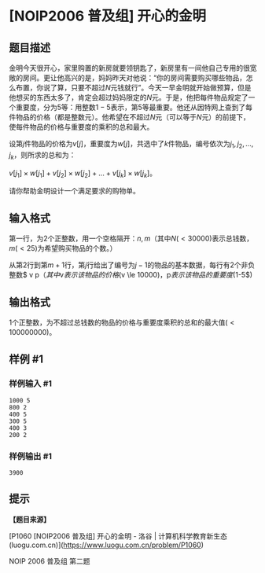 # [NOIP2006 普及组] 开心的金明

## 题目描述

金明今天很开心，家里购置的新房就要领钥匙了，新房里有一间他自己专用的很宽敞的房间。更让他高兴的是，妈妈昨天对他说：“你的房间需要购买哪些物品，怎么布置，你说了算，只要不超过$N$元钱就行”。今天一早金明就开始做预算，但是他想买的东西太多了，肯定会超过妈妈限定的$N$元。于是，他把每件物品规定了一个重要度，分为$5$等：用整数$1-5$表示，第$5$等最重要。他还从因特网上查到了每件物品的价格（都是整数元）。他希望在不超过$N$元（可以等于$N$元）的前提下，使每件物品的价格与重要度的乘积的总和最大。

设第$j$件物品的价格为$v[j]$，重要度为$w[j]$，共选中了$k$件物品，编号依次为$j_1,j_2,…,j_k$，则所求的总和为：

$v[j_1] \times w[j_1]+v[j_2] \times w[j_2]+ …+v[j_k] \times w[j_k]$。

请你帮助金明设计一个满足要求的购物单。

## 输入格式

第一行，为$2$个正整数，用一个空格隔开：$n,m$（其中$N(<30000)$表示总钱数，$m(<25)$为希望购买物品的个数。）

从第$2$行到第$m+1$行，第$j$行给出了编号为$j-1$的物品的基本数据，每行有$2$个非负整数$ v p$（其中$v$表示该物品的价格$(v \le 10000)$，$p$表示该物品的重要度($1-5$)

## 输出格式

$1$个正整数，为不超过总钱数的物品的价格与重要度乘积的总和的最大值$(<100000000)$。

## 样例 #1

### 样例输入 #1

```
1000 5
800 2
400 5
300 5
400 3
200 2
```

### 样例输出 #1

```
3900
```

## 提示

**【题目来源】**

[P1060 \[NOIP2006 普及组] 开心的金明 - 洛谷 \| 计算机科学教育新生态 \(luogu.com.cn\)](https://www.luogu.com.cn/problem/P1060)

NOIP 2006 普及组 第二题